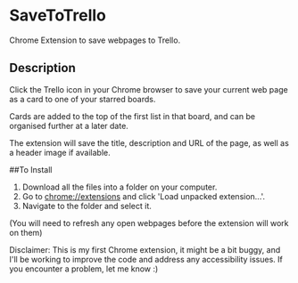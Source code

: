 # SaveToTrello
Chrome Extension to save webpages to Trello.

## Description
Click the Trello icon in your Chrome browser to save your current web page as a card to one of your starred boards. 

Cards are added to the top of the first list in that board, and can be organised further at a later date. 

The extension will save the title, description and URL of the page, as well as a header image if available.

##To Install
1. Download all the files into a folder on your computer.
2. Go to [chrome://extensions](chrome://extensions/) and click 'Load unpacked extension...'.
3. Navigate to the folder and select it.

(You will need to refresh any open webpages before the extension will work on them)

Disclaimer: This is my first Chrome extension, it might be a bit buggy, and I'll be working to improve the code and address any accessibility issues. If you encounter a problem, let me know :)
